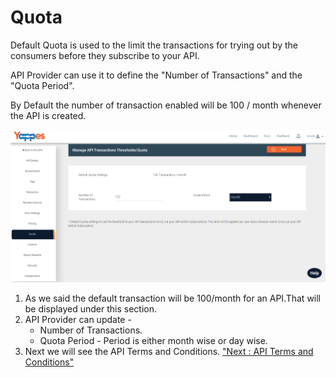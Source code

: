 Quota
=====

Default Quota is used to the limit the transactions for trying out by
the consumers before they subscribe to your API.

API Provider can use it to define the "Number of Transactions" and the
"Quota Period".

By Default the number of transaction enabled will be 100 / month
whenever the API is created.

![](images/new_api/quota_view.png)

1.  As we said the default transaction will be 100/month for an API.That
    will be displayed under this section.
2.  API Provider can update -
    -   Number of Transactions.
    -   Quota Period - Period is either month wise or day wise.
3.  Next we will see the API Terms and Conditions. ["Next : API Terms
    and Conditions"](license_new)
